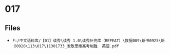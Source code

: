 # 017

## Files

- `F:/中文语料库/【01】读秀\读秀 1.0\读秀补充库（REPEAT）\数据009\新书0925\新书0920\113\017\11301733_发散思维高考制胜  英语.pdf`
